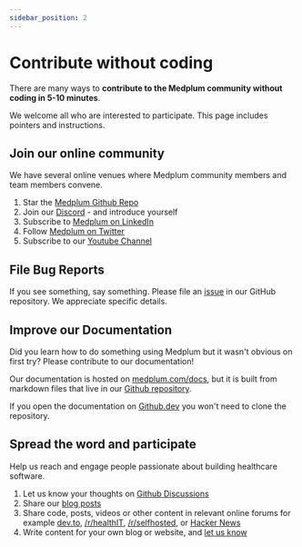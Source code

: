 ```yaml
---
sidebar_position: 2
---
```


# Contribute without coding

There are many ways to **contribute to the Medplum community without coding in 5-10 minutes**.

We welcome all who are interested to participate. This page includes pointers and instructions.

## Join our online community

We have several online venues where Medplum community members and team members convene.

1. Star the [Medplum Github Repo](https://github.com/medplum/medplum)
2. Join our [Discord](https://discord.gg/medplum) - and introduce yourself
3. Subscribe to [Medplum on LinkedIn](https://www.linkedin.com/company/medplum)
4. Follow [Medplum on Twitter](https://twitter.com/Medplum1)
5. Subscribe to our [Youtube Channel](https://www.youtube.com/channel/UCu_sS6aXEHz3GPk2NTugtJA)

## File Bug Reports

If you see something, say something. Please file an [issue](https://github.com/medplum/medplum/issues) in our GitHub repository. We appreciate specific details.

## Improve our Documentation

Did you learn how to do something using Medplum but it wasn't obvious on first try? Please contribute to our documentation!

Our documentation is hosted on [medplum.com/docs](/docs), but it is built from markdown files that live in our [Github repository](https://github.com/medplum/medplum/tree/main/packages/docs/docs).

If you open the documentation on [Github.dev](https://github.dev/medplum/medplum/blob/main/packages/docs/docs/contributing/index.md) you won't need to clone the repository.

## Spread the word and participate

Help us reach and engage people passionate about building healthcare software.

1. Let us know your thoughts on [Github Discussions](https://github.com/medplum/medplum/discussions)
2. Share our [blog posts](/blog)
3. Share code, posts, videos or other content in relevant online forums for example [dev.to](https://dev.to/), [/r/healthIT](https://www.reddit.com/r/healthIT/), [/r/selfhosted](https://www.reddit.com/r/selfhosted/), or [Hacker News](https://news.ycombinator.com)
4. Write content for your own blog or website, and [let us know](mailto:hello@medplum.com)
